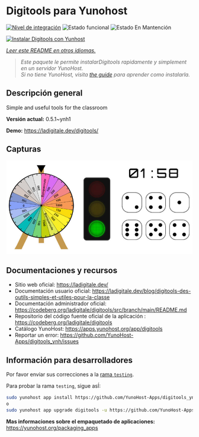 <!--
Este archivo README esta generado automaticamente<https://github.com/YunoHost/apps/tree/master/tools/readme_generator>
No se debe editar a mano.
-->

# Digitools para Yunohost

[![Nivel de integración](https://apps.yunohost.org/badge/integration/digitools)](https://ci-apps.yunohost.org/ci/apps/digitools/)
![Estado funcional](https://apps.yunohost.org/badge/state/digitools)
![Estado En Mantención](https://apps.yunohost.org/badge/maintained/digitools)

[![Instalar Digitools con Yunhost](https://install-app.yunohost.org/install-with-yunohost.svg)](https://install-app.yunohost.org/?app=digitools)

*[Leer este README en otros idiomas.](./ALL_README.md)*

> *Este paquete le permite instalarDigitools rapidamente y simplement en un servidor YunoHost.*  
> *Si no tiene YunoHost, visita [the guide](https://yunohost.org/install) para aprender como instalarla.*

## Descripción general

Simple and useful tools for the classroom

**Versión actual:** 0.5.1~ynh1

**Demo:** <https://ladigitale.dev/digitools/>

## Capturas

![Captura de Digitools](./doc/screenshots/screenshot.jpg)

## Documentaciones y recursos

- Sitio web oficial: <https://ladigitale.dev/>
- Documentación usuario oficial: <https://ladigitale.dev/blog/digitools-des-outils-simples-et-utiles-pour-la-classe>
- Documentación administrador oficial: <https://codeberg.org/ladigitale/digitools/src/branch/main/README.md>
- Repositorio del código fuente oficial de la aplicación : <https://codeberg.org/ladigitale/digitools>
- Catálogo YunoHost: <https://apps.yunohost.org/app/digitools>
- Reportar un error: <https://github.com/YunoHost-Apps/digitools_ynh/issues>

## Información para desarrolladores

Por favor enviar sus correcciones a la [rama `testing`](https://github.com/YunoHost-Apps/digitools_ynh/tree/testing).

Para probar la rama `testing`, sigue asÍ:

```bash
sudo yunohost app install https://github.com/YunoHost-Apps/digitools_ynh/tree/testing --debug
o
sudo yunohost app upgrade digitools -u https://github.com/YunoHost-Apps/digitools_ynh/tree/testing --debug
```

**Mas informaciones sobre el empaquetado de aplicaciones:** <https://yunohost.org/packaging_apps>

